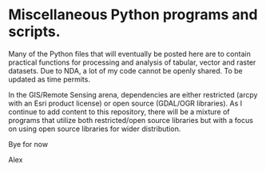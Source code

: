 # Miscellaneous Python programs and scripts. 

Many of the Python files that will eventually be posted here are to contain practical functions for processing and analysis of tabular, vector and raster datasets. Due to NDA, a lot of my code cannot be openly shared. To be updated as time permits.

In the GIS/Remote Sensing arena, dependencies are either restricted (arcpy with an Esri product license) or open source (GDAL/OGR libraries). As I continue to add content to this repository, there will be a mixture of programs that utilize both restricted/open source libraries but with a focus on using open source libraries for wider distribution.   

Bye for now

Alex
